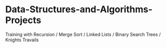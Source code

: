 # Data-Structures-and-Algorithms-Projects

Training with Recursion / Merge Sort / Linked Lists / Binary Search Trees / Knights Travails
